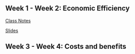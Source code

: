 
## Week 1 - Week 2: Economic Efficiency 

 [Class Notes](/assets/Anna_Pede_CV_25-5.pdf)

 [Slides](/assets/Anna_Pede_CV_25-5.pdf)

## Week 3 - Week 4: Costs and benefits
